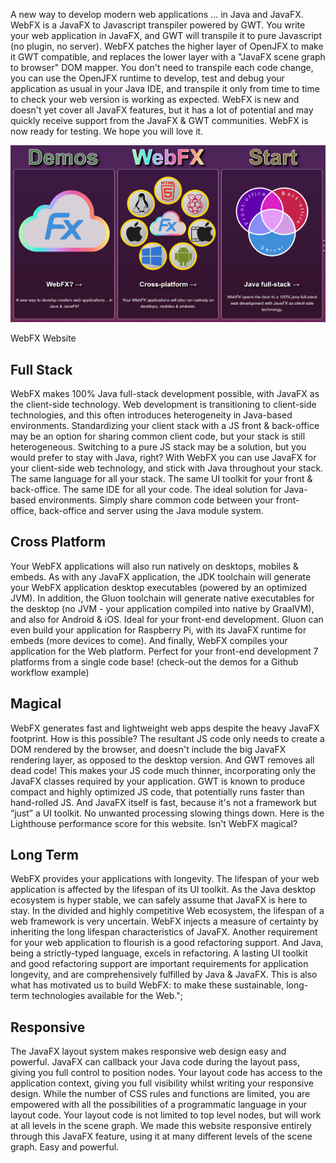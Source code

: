 A new way to develop modern web applications ... in Java and JavaFX. WebFX is a JavaFX to Javascript transpiler powered by GWT. You write your web application in JavaFX, and GWT will transpile it to pure Javascript (no plugin, no server). WebFX patches the higher layer of OpenJFX to make it GWT compatible, and replaces the lower layer with a "JavaFX scene graph to browser" DOM mapper. You don't need to transpile each code change, you can use the OpenJFX runtime to develop, test and debug your application as usual in your Java IDE, and transpile it only from time to time to check your web version is working as expected. WebFX is new and doesn't yet cover all JavaFX features, but it has a lot of potential and may quickly receive support from the JavaFX & GWT communities. WebFX is now ready for testing. We hope you will love it.

![WebFX Website](website.png)

WebFX Website

## Full Stack

WebFX makes 100% Java full-stack development possible, with JavaFX as the client-side technology. Web development is transitioning to client-side technologies, and this often introduces heterogeneity in Java-based environments. Standardizing your client stack with a JS front & back-office may be an option for sharing common client code, but your stack is still heterogeneous. Switching to a pure JS stack may be a solution, but you would prefer to stay with Java, right? With WebFX you can use JavaFX for your client-side web technology, and stick with Java throughout your stack. The same language for all your stack. The same UI toolkit for your front & back-office. The same IDE for all your code. The ideal solution for Java-based environments. Simply share common code between your front-office, back-office and server using the Java module system.

## Cross Platform
Your WebFX applications will also run natively on desktops, mobiles & embeds. As with any JavaFX application, the JDK toolchain will generate your WebFX application desktop executables (powered by an optimized JVM). In addition, the Gluon toolchain will generate native executables for the desktop (no JVM - your application compiled into native by GraalVM), and also for Android & iOS. Ideal for your front-end development. Gluon can even build your application for Raspberry Pi, with its JavaFX runtime for embeds (more devices to come). And finally, WebFX compiles your application for the Web platform. Perfect for your front-end development 7 platforms from a single code base! (check-out the demos for a Github workflow example)


## Magical

WebFX generates fast and lightweight web apps despite the heavy JavaFX footprint. How is this possible? The resultant JS code only needs to create a DOM rendered by the browser, and doesn't include the big JavaFX rendering layer, as opposed to the desktop version. And GWT removes all dead code! This makes your JS code much thinner, incorporating only the JavaFX classes required by your application. GWT is known to produce compact and highly optimized JS code, that potentially runs faster than hand-rolled JS. And JavaFX itself is fast, because it's not a framework but &ldquo;just&rdquo; a UI toolkit. No unwanted processing slowing things down. Here is the Lighthouse performance score for this website. Isn't WebFX magical?

## Long Term

WebFX provides your applications with longevity. The lifespan of your web application is affected by the lifespan of its UI toolkit. As the Java desktop ecosystem is hyper stable, we can safely assume that JavaFX is here to stay. In the divided and highly competitive Web ecosystem, the lifespan of a web framework is very uncertain. WebFX injects a measure of certainty by inheriting the long lifespan characteristics of JavaFX. Another requirement for your web application to flourish is a good refactoring support. And Java, being a strictly-typed language, excels in refactoring. A lasting UI toolkit and good refactoring support are important requirements for application longevity, and are comprehensively fulfilled by Java & JavaFX. This is also what has motivated us to build WebFX: to make these sustainable, long-term technologies available for the Web.";

## Responsive

The JavaFX layout system makes responsive web design easy and powerful. JavaFX can callback your Java code during the layout pass, giving you full control to position nodes. Your layout code has access to the application context, giving you full visibility whilst writing your responsive design. While the number of CSS rules and functions are limited, you are empowered with all the possibilities of a programmatic language in your layout code. Your layout code is not limited to top level nodes, but will work at all levels in the scene graph. We made this website responsive entirely through this JavaFX feature, using it at many different levels of the scene graph. Easy and powerful.
